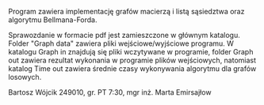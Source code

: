 Program zawiera implementację grafów macierzą i listą sąsiedztwa oraz algorytmu Bellmana-Forda.

Sprawozdanie w formacie pdf jest zamieszczone w głównym katalogu. Folder "Graph data" zawiera pliki wejściowe/wyjściowe programu. W katalogu Graph in znajdują się pliki wczytywane w programie, folder Graph out zawiera rezultat wykonania w programie plików wejściowych, natomiast katalog Time out zawiera średnie czasy wykonywania algorytmu dla grafów losowych.

Bartosz Wójcik 249010, gr. PT 7:30, mgr inż. Marta Emirsajłow
